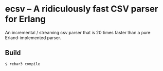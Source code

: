 ecsv – A ridiculously fast CSV parser for Erlang
=====

An incremental / streaming csv parser that is 20 times faster than a
pure Erland-implemented parser.


Build
-----

    $ rebar3 compile
